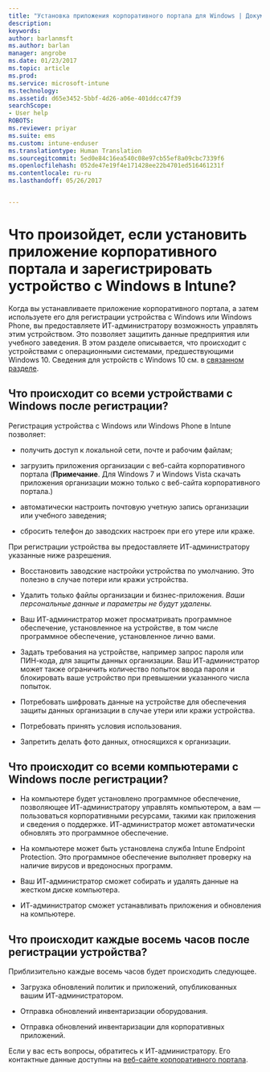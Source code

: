 ```yaml
---
title: "Установка приложения корпоративного портала для Windows | Документы Майкрософт"
description: 
keywords: 
author: barlanmsft
ms.author: barlan
manager: angrobe
ms.date: 01/23/2017
ms.topic: article
ms.prod: 
ms.service: microsoft-intune
ms.technology: 
ms.assetid: d65e3452-5bbf-4d26-a06e-401ddcc47f39
searchScope:
- User help
ROBOTS: 
ms.reviewer: priyar
ms.suite: ems
ms.custom: intune-enduser
ms.translationtype: Human Translation
ms.sourcegitcommit: 5ed0e84c16ea540c08e97cb55ef8a09cbc7339f6
ms.openlocfilehash: 052de47e19f4e171428ee22b4701ed516461231f
ms.contentlocale: ru-ru
ms.lasthandoff: 05/26/2017


---
```



# <a name="what-happens-if-you-install-the-company-portal-app-and-enroll-your-windows-device-in-intune"></a>Что произойдет, если установить приложение корпоративного портала и зарегистрировать устройство с Windows в Intune?

Когда вы устанавливаете приложение корпоративного портала, а затем используете его для регистрации устройства с Windows или Windows Phone, вы предоставляете ИТ-администратору возможность управлять этим устройством. Это позволяет защитить данные предприятия или учебного заведения. В этом разделе описывается, что происходит с устройствами с операционными системами, предшествующими Windows 10. Сведения для устройств с Windows 10 см. в [связанном разделе](what-happens-if-you-install-the-company-portal-app-and-enroll-your-device-in-intune-windows10.md).

## <a name="what-happens-to-all-windows-devices-after-enrollment"></a>Что происходит со всеми устройствами с Windows после регистрации?
Регистрация устройства с Windows или Windows Phone в Intune позволяет:

-   получить доступ к локальной сети, почте и рабочим файлам;

-   загрузить приложения организации с веб-сайта корпоративного портала (__Примечание__. Для Windows 7 и Windows Vista скачать приложения организации можно только с веб-сайта корпоративного портала.)

-   автоматически настроить почтовую учетную запись организации или учебного заведения;

-   сбросить телефон до заводских настроек при его утере или краже.

При регистрации устройства вы предоставляете ИТ-администратору указанные ниже разрешения.

-   Восстановить заводские настройки устройства по умолчанию. Это полезно в случае потери или кражи устройства.

-   Удалить только файлы организации и бизнес-приложения. *Ваши персональные данные и параметры не будут удалены.*

-   Ваш ИТ-администратор может просматривать программное обеспечение, установленное на устройстве, в том числе программное обеспечение, установленное лично вами.

-   Задать требования на устройстве, например запрос пароля или ПИН-кода, для защиты данных организации. Ваш ИТ-администратор может также ограничить количество попыток ввода пароля и блокировать ваше устройство при превышении указанного числа попыток.

-   Потребовать шифровать данные на устройстве для обеспечения защиты данных организации в случае утери или кражи устройства.

-   Потребовать принять условия использования.

-   Запретить делать фото данных, относящихся к организации.

## <a name="what-happens-to-all-windows-pcs-after-enrollment"></a>Что происходит со всеми компьютерами с Windows после регистрации?

-  На компьютере будет установлено программное обеспечение, позволяющее ИТ-администратору управлять компьютером, а вам — пользоваться корпоративными ресурсами, такими как приложения и сведения о поддержке. ИТ-администратор может автоматически обновлять это программное обеспечение.

-  На компьютере может быть установлена служба Intune Endpoint Protection. Это программное обеспечение выполняет проверку на наличие вирусов и вредоносных программ.

-  Ваш ИТ-администратор сможет собирать и удалять данные на жестком диске компьютера.

-  ИТ-администратор сможет устанавливать приложения и обновления на компьютере.

## <a name="what-happens-every-eight-hours-after-device-enrollment"></a>Что происходит каждые восемь часов после регистрации устройства?

Приблизительно каждые восемь часов будет происходить следующее.

-   Загрузка обновлений политик и приложений, опубликованных вашим ИТ-администратором.

-   Отправка обновлений инвентаризации оборудования.

-   Отправка обновлений инвентаризации для корпоративных приложений.

Если у вас есть вопросы, обратитесь к ИТ-администратору. Его контактные данные доступны на [веб-сайте корпоративного портала](https://portal.manage.microsoft.com).

